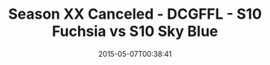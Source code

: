 ---
title: Season XX Canceled - DCGFFL - S10 Fuchsia vs S10 Sky Blue
teams-score:
- team: _teams/s10-fuchsia.md
  score:
- team: _teams/s10-sky-blue.md
  score: 34
mvp: Dan S. (Fuchsia), Kyle B. (Sky Blue)
game-ball: N/A
season: 10
week:
date: '2015-05-07T00:38:41'
pageid: season-10-playoff-4425-vs-4443
---